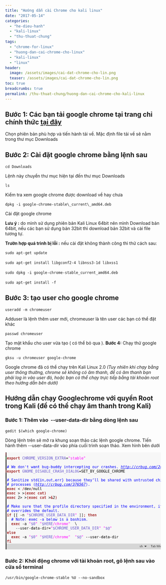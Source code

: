 ```yaml
---
title: "Hướng dẫn cài Chrome cho kali linux"
date: "2017-05-14"
categories: 
  - "he-dieu-hanh"
  - "kali-linux"
  - "thu-thuat-chung"
tags: 
  - "chrome-for-linux"
  - "huong-dan-cai-chrome-cho-linux"
  - "kali-linux"
  - "linux"
header:
  image: /assets/images/cai-dat-chrome-cho-lin.png
  teaser: /assets/images/cai-dat-chrome-cho-lin.png
toc: true
breadcrumbs: true
permalink: /thu-thuat-chung/huong-dan-cai-chrome-cho-kali-linux
---
```


## **Bước 1:** Các bạn tải google chrome tại trang chỉ chính thức [tại đây](https://www.google.com/chrome/browser/desktop/)

Chọn phiên bản phù hợp và tiến hành tải về. Mặc định file tải về sẽ nằm trong thư mục Downloads

## **Bước 2:** Cài đặt google chrome bằng lệnh sau

```terminal
cd Downloads
```

Lệnh này chuyển thư mục hiện tại đến thư mục Downloads

```terminal
ls
```

Kiểm tra xem google chrome được download về hay chưa

```terminal
dpkg -i google-chrome-stable\_current\_amd64.deb
```

Cài đặt google chrome

 **Lưu ý :** do mình sử dụng phiên bản Kali Linux 64bit nên mình Download bản 64bit, nếu các bạn sử dụng bản 32bit thì download bản 32bit và cài file tương tự.

**Trườn hợp quá trình bị lỗi :** nếu cài đặt không thành công thì thử cách sau:

```terminal
sudo apt-get update

sudo apt-get install libgconf2-4 libnss3-1d libxss1

sudo dpkg -i google-chrome-stable_current_amd64.deb

sudo apt-get install -f
```

## **Bước 3:** tạo user cho google chrome

```terminal
useradd -m chromeuser
```

Adduser là lệnh thêm user mới, chromeuser là tên user các bạn có thể đặt khác

```terminal
passwd chromeuser
```

Tạo mật khẩu cho user vừa tạo ( có thể bỏ qua ). **Bước 4:** Chạy thử google chrome

```terminal
gksu -u chromeuser google-chrome
```

Google chrome đã có thể chạy trên Kali Linux 2.0 _(Tuy nhiên khi chạy bằng user thông thường, chrome sẽ không có âm thanh, để có âm thanh bạn phải log in vào user đó, hoặc bạn có thể chạy trực tiếp bằng tài khoản root theo hướng dẫn bên dưới)_

## **Hướng dẫn chạy Googlechrome với quyền Root trong Kali (để có thể chạy âm thanh trong Kali)**

### **Bước 1:** Thêm vào  --user-data-dir bằng dòng lệnh sau

```
gedit $(which google-chrome)
```

Dòng lệnh trên sẽ mở ra khung soạn thảo các lệnh google chrome. Tiến hành thêm --user-data-dir vào phía cuối trình soạn thảo. Xem hình bên dưới

![](/assets/images/cai-dat-chrome-cho-lin.png)

### **Bước 2:** Khởi động chrome với tài khoản root, gõ lệnh sau vào cửa sổ terminal

```terminal
/usr/bin/google-chrome-stable %U --no-sandbox
```
